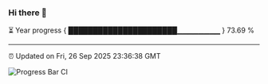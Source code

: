 ### Hi there 👋

⏳ Year progress { ██████████████████████▁▁▁▁▁▁▁▁ } 73.69 %

---

⏰ Updated on Fri, 26 Sep 2025 23:36:38 GMT

![Progress Bar CI](https://github.com/IshwaranRudhara/GIT-ACTION/workflows/Progress%20Bar%20CI/badge.svg)
